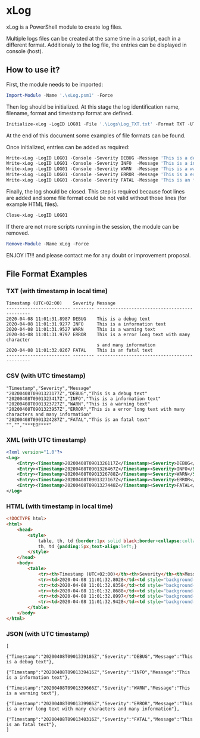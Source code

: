 # xLog
xLog is a PowerShell module to create log files.

Multiple logs files can be created at the same time in a script, each in a different format. Additionaly to the log file, the entries can be displayed in console (host).

## How to use it?

First, the module needs to be imported:

```PowerShell
Import-Module -Name '.\xLog.psm1' -Force
```

Then log should be initialized. At this stage the log identification name, filename, format and timestamp format are defined.

```PowerShell
Initialize-xLog -LogID LOG01 -File '.\Logs\Log_TXT.txt' -Format TXT -UTC
```

At the end of this document some examples of file formats can be found.

Once initialized, entries can be added as required:

```PowerShell
Write-xLog -LogID LOG01 -Console -Severity DEBUG -Message 'This is a debug text'
Write-xLog -LogID LOG01 -Console -Severity INFO  -Message 'This is a information text'
Write-xLog -LogID LOG01 -Console -Severity WARN  -Message 'This is a warning text'
Write-xLog -LogID LOG01 -Console -Severity ERROR -Message 'This is a error long text with many characters and many information'
Write-xLog -LogID LOG01 -Console -Severity FATAL -Message 'This is an fatal text'
```

Finally, the log should be closed. This step is required because foot lines are added and some file format could be not valid without those lines (for example HTML files).

```PowerShell
Close-xLog -LogID LOG01
```

If there are not more scripts running in the session, the module can be removed.

```PowerShell
Remove-Module -Name xLog -Force
```

ENJOY IT!!! and please contact me for any doubt or improvement proposal.

## File Format Examples

### TXT (with timestamp in local time)
```
Timestamp (UTC+02:00)    Severity Message                                      
------------------------ -------- ---------------------------------------------
2020-04-08 11:01:31.8987 DEBUG    This is a debug text                         
2020-04-08 11:01:31.9277 INFO     This is a information text                   
2020-04-08 11:01:31.9527 WARN     This is a warning text                       
2020-04-08 11:01:31.9797 ERROR    This is a error long text with many character
                                  s and many information                       
2020-04-08 11:01:32.0267 FATAL    This is an fatal text                        
------------------------ -------- ---------------------------------------------
```
### CSV (with UTC timestamp)
```
"Timestamp","Severity","Message"
"20200408T0901323177Z","DEBUG","This is a debug text"
"20200408T0901323417Z","INFO","This is a information text"
"20200408T0901323727Z","WARN","This is a warning text"
"20200408T0901323957Z","ERROR","This is a error long text with many characters and many information"
"20200408T0901324287Z","FATAL","This is an fatal text"
"","","***EOF***"
```
### XML (with UTC timestamp)
```XML
<?xml version="1.0"?>
<Log>
	<Entry><Timestamp>20200408T0901326117Z</Timestamp><Severity>DEBUG</Severity><Message>This is a debug text</Message></Entry>
	<Entry><Timestamp>20200408T0901326467Z</Timestamp><Severity>INFO</Severity><Message>This is a information text</Message></Entry>
	<Entry><Timestamp>20200408T0901326788Z</Timestamp><Severity>WARN</Severity><Message>This is a warning text</Message></Entry>
	<Entry><Timestamp>20200408T0901327167Z</Timestamp><Severity>ERROR</Severity><Message>This is a error long text with many characters and many information</Message></Entry>
	<Entry><Timestamp>20200408T0901327448Z</Timestamp><Severity>FATAL</Severity><Message>This is an fatal text</Message></Entry>
</Log>
```
### HTML (with timestamp in local time)
```HTML
<!DOCTYPE html>
<html>
	<head>
		<style>
			table, th, td {border:1px solid black;border-collapse:collapse;}
			th, td {padding:5px;text-align:left;}
		</style>
	</head>
	<body>
		<table>
			<tr><th>Timestamp (UTC+02:00)</th><th>Severity</th><th>Message</th></tr>
			<tr><td>2020-04-08 11:01:32.8028</td><td style="background-color:Green;">DEBUG</td><td>This is a debug text</td></tr>
			<tr><td>2020-04-08 11:01:32.8358</td><td style="background-color:Green;">INFO</td><td>This is a information text</td></tr>
			<tr><td>2020-04-08 11:01:32.8688</td><td style="background-color:Yellow;">WARN</td><td>This is a warning text</td></tr>
			<tr><td>2020-04-08 11:01:32.8997</td><td style="background-color:Red;">ERROR</td><td>This is a error long text with many characters and many information</td></tr>
			<tr><td>2020-04-08 11:01:32.9428</td><td style="background-color:Red;">FATAL</td><td>This is an fatal text</td></tr>
		</table>
	</body>
</html>
```
### JSON (with UTC timestamp)
```
[
	{"Timestamp":"20200408T0901339186Z","Severity":"DEBUG","Message":"This is a debug text"},
	{"Timestamp":"20200408T0901339416Z","Severity":"INFO","Message":"This is a information text"},
	{"Timestamp":"20200408T0901339666Z","Severity":"WARN","Message":"This is a warning text"},
	{"Timestamp":"20200408T0901339986Z","Severity":"ERROR","Message":"This is a error long text with many characters and many information"},
	{"Timestamp":"20200408T0901340316Z","Severity":"FATAL","Message":"This is an fatal text"},
]
```






